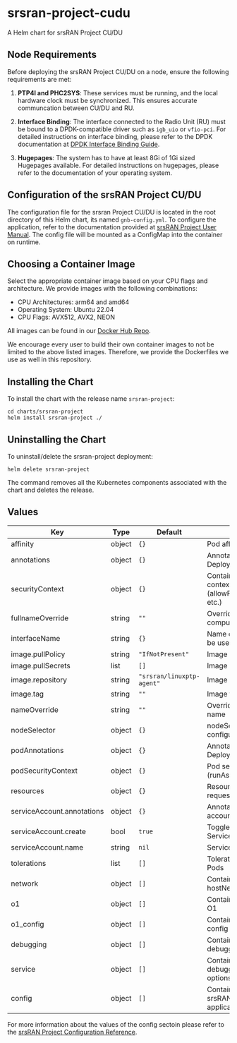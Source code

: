 # srsran-project-cudu

A Helm chart for srsRAN Project CU/DU

## Node Requirements

Before deploying the srsRAN Project CU/DU on a node, ensure the following requirements are met:

1. **PTP4l and PHC2SYS**: These services must be running, and the local hardware clock must be synchronized. This ensures accurate communcation between CU/DU and RU.

2. **Interface Binding**: The interface connected to the Radio Unit (RU) must be bound to a DPDK-compatible driver such as `igb_uio` or `vfio-pci`. For detailed instructions on interface binding, please refer to the DPDK documentation at [DPDK Interface Binding Guide](https://doc.dpdk.org/guides/tools/devbind.html).

3. **Hugepages**: The system has to have at least 8Gi of 1Gi sized Hugepages available. For detailed instructions on hugepages, please refer to the documentation of your operating system.

## Configuration of the srsRAN Project CU/DU

The configuration file for the srsran Project CU/DU is located in the root directory of this Helm chart, its named `gnb-config.yml`. To configure the application, refer to the documentation provided at [srsRAN Project User Manual](https://docs.srsran.com/projects/project/en/latest/user_manuals/source/running.html). The config file will be mounted as a ConfigMap into the container on runtime.

## Choosing a Container Image

Select the appropriate container image based on your CPU flags and architecture. We provide images with the following combinations:

- CPU Architectures: arm64 and amd64
- Operating System: Ubuntu 22.04
- CPU Flags: AVX512, AVX2, NEON

All images can be found in our [Docker Hub Repo](https://hub.docker.com/u/softwareradiosystems).

We encourage every user to build their own container images to not be limited to the above listed images. Therefore, we provide the Dockerfiles we use as well in this repository.

## Installing the Chart

To install the chart with the release name `srsran-project`:

```console
cd charts/srsran-project
helm install srsran-project ./
```

## Uninstalling the Chart

To uninstall/delete the srsran-project deployment:

```console
helm delete srsran-project
```

The command removes all the Kubernetes components associated with the chart and deletes the release.

## Values

| Key | Type | Default | Description |
|-----|------|---------|-------------|
| affinity | object | `{}` | Pod affinity configuration |
| annotations | object | `{}` | Annotations for the Deployment |
| securityContext | object | `{}` | Container security context (allowPrivilegeEscalation, etc.) |
| fullnameOverride | string | `""` | Overrides the chart's computed fullname |
| interfaceName | string | `{}` | Name of the interface to be used for ptp4l |
| image.pullPolicy | string | `"IfNotPresent"` | Image pull policy |
| image.pullSecrets | list | `[]` | Image pull secrets |
| image.repository | string | `"srsran/linuxptp-agent"` | Image repository |
| image.tag | string | `""` | Image tag |
| nameOverride | string | `""` | Overrides the chart's name |
| nodeSelector | object | `{}` | nodeSelector configuration |
| podAnnotations | object | `{}` | Annotations for the Deployment Pods |
| podSecurityContext | object | `{}` | Pod security context (runAsUser, etc.) |
| resources | object | `{}` | Resource limits and requests config |
| serviceAccount.annotations | object | `{}` | Annotations for service account |
| serviceAccount.create | bool | `true` | Toggle to create ServiceAccount |
| serviceAccount.name | string | `nil` | Service account name |
| tolerations | list | `[]` | Tolerations applied to Pods |
| network | object | `[]` | Container to configure hostNetwork  |
| o1 | object | `[]` | Container to configure O1 |
| o1_config | object | `[]` | Container to the O1 config file |
| debugging | object | `[]` | Container to configure debugging options |
| service | object | `[]` | Container to configure debugging LoadBalancer options |
| config | object | `[]` | Container to configure srsRAN CU/DU application |

For more information about the values of the config sectoin please refer to the [srsRAN Project Configuration Reference](https://docs.srsran.com/projects/project/en/latest/user_manuals/source/config_ref.html).
